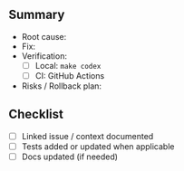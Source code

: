 ## Summary
- Root cause:
- Fix:
- Verification:
  - [ ] Local: `make codex`
  - [ ] CI: GitHub Actions
- Risks / Rollback plan:

## Checklist
- [ ] Linked issue / context documented
- [ ] Tests added or updated when applicable
- [ ] Docs updated (if needed)
